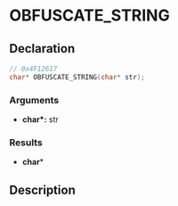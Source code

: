 # OBFUSCATE_STRING

## Declaration
```cpp
// 0x4F12617
char* OBFUSCATE_STRING(char* str);
```

### Arguments
- **char\*:** str

### Results
- **char***

## Description
